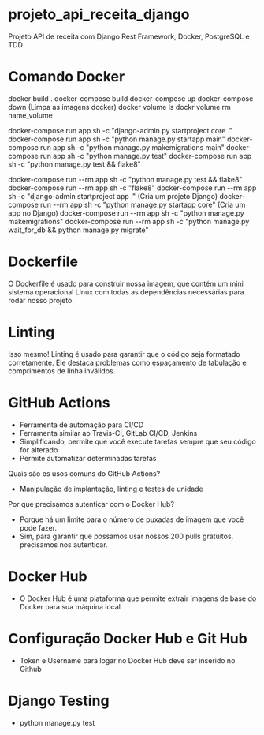 # projeto_api_receita_django
Projeto API de receita com Django Rest Framework, Docker, PostgreSQL e TDD

# Comando Docker
docker build .
docker-compose build
docker-compose up
docker-compose down (Limpa as imagens docker)
docker volume ls
dockr volume rm name_volume

docker-compose run app sh -c "django-admin.py startproject core ."
docker-compose run app sh -c "python manage.py startapp main"
docker-compose run app sh -c "python manage.py makemigrations main"
docker-compose run app sh -c "python manage.py test"
docker-compose run app sh -c "python manage.py test && flake8"

docker-compose run --rm app sh -c "python manage.py test && flake8"
docker-compose run --rm app sh -c "flake8"
docker-compose run --rm app sh -c "django-admin startproject app ." (Cria um projeto Django)
docker-compose run --rm app sh -c "python manage.py startapp core" (Cria um app no Django)
docker-compose run --rm app sh -c "python manage.py makemigrations"
docker-compose run --rm app sh -c "python manage.py wait_for_db && python manage.py migrate"

# Dockerfile
O Dockerfile é usado para construir nossa imagem, que contém um mini sistema operacional Linux com todas as dependências necessárias para rodar nosso projeto.

# Linting
Isso mesmo! Linting é usado para garantir que o código seja formatado corretamente. Ele destaca problemas como espaçamento de tabulação e comprimentos de linha inválidos.

# GitHub Actions
- Ferramenta de automação para CI/CD
- Ferramenta similar ao Travis-CI, GitLab CI/CD, Jenkins
- Simplificando, permite que você execute tarefas sempre que seu código for alterado
- Permite automatizar determinadas tarefas

Quais são os usos comuns do GitHub Actions?
- Manipulação de implantação, linting e testes de unidade

Por que precisamos autenticar com o Docker Hub?
- Porque há um limite para o número de puxadas de imagem que você pode fazer.
- Sim, para garantir que possamos usar nossos 200 pulls gratuitos, precisamos nos autenticar.

# Docker Hub
- O Docker Hub é uma plataforma que permite extrair imagens de base do Docker para sua máquina local

# Configuração Docker Hub e Git Hub
- Token e Username para logar no Docker Hub deve ser inserido no Github

# Django Testing
- python manage.py test